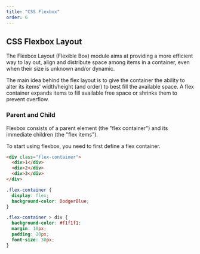 ```yaml
---
title: "CSS Flexbox"
order: 6
---
```


## CSS Flexbox Layout

The Flexbox Layout (Flexible Box) module aims at providing a more efficient way to lay out, align and distribute space among items in a container, even when their size is unknown and/or dynamic.

The main idea behind the flex layout is to give the container the ability to alter its items' width/height (and order) to best fill the available space. A flex container expands items to fill available free space or shrinks them to prevent overflow.

### Parent and Child

Flexbox consists of a parent element (the "flex container") and its immediate children (the "flex items").

To start using flexbox, you need to first define a flex container.

```html
<div class="flex-container">
  <div>1</div>
  <div>2</div>
  <div>3</div>
</div>
```

```css
.flex-container {
  display: flex;
  background-color: DodgerBlue;
}

.flex-container > div {
  background-color: #f1f1f1;
  margin: 10px;
  padding: 20px;
  font-size: 30px;
}
```